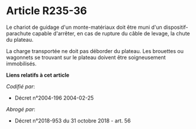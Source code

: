 # Article R235-36

Le chariot de guidage d'un monte-matériaux doit être muni d'un dispositif-parachute capable d'arrêter, en cas de rupture du
câble de levage, la chute du plateau.

La charge transportée ne doit pas déborder du plateau. Les brouettes ou wagonnets se trouvant sur le plateau doivent être
soigneusement immobilisés.

**Liens relatifs à cet article**

_Codifié par_:

  - Décret n°2004-196 2004-02-25

_Abrogé par_:

  - Décret n°2018-953 du 31 octobre 2018 - art. 56
